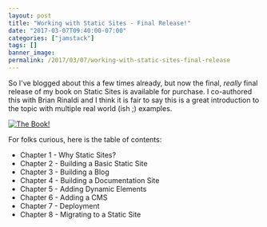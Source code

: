 ```yaml
---
layout: post
title: "Working with Static Sites - Final Release!"
date: "2017-03-07T09:40:00-07:00"
categories: ["jamstack"]
tags: []
banner_image: 
permalink: /2017/03/07/working-with-static-sites-final-release
---
```


So I've blogged about this a few times already, but now the final, *really* final release of my book on Static Sites is available for purchase. I co-authored this with Brian Rinaldi and I think it is fair to say this is a great introduction to the topic with multiple real world (ish ;) examples. 

<a href="http://shop.oreilly.com/product/0636920051879.do"><img src="https://static.raymondcamden.com/images/2017/3/ssglrg.jpg" title="The Book!"></a>

For folks curious, here is the table of contents:


* Chapter 1 - Why Static Sites?
* Chapter 2 - Building a Basic Static Site
* Chapter 3 - Building a Blog
* Chapter 4 - Building a Documentation Site
* Chapter 5 - Adding Dynamic Elements
* Chapter 6 - Adding a CMS
* Chapter 7 - Deployment
* Chapter 8 - Migrating to a Static Site
